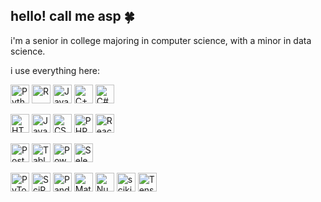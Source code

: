 ## hello! call me asp 🍀

i'm a senior in college majoring in computer science, with a minor in data science.

i use everything here:
<p align="left">
  <a href="https://www.python.org/"><img alt="Python" src="https://upload.wikimedia.org/wikipedia/commons/c/c3/Python-logo-notext.svg" height="30px" width="30px"></a>
  <a href="https://www.r-project.org/"><img alt="R" src="https://upload.wikimedia.org/wikipedia/commons/thumb/1/1b/R_logo.svg/1024px-R_logo.svg.png" height="30px" width="30px"></a>
  <a href="https://www.java.com/"><img alt="Java" src="https://cdn4.iconfinder.com/data/icons/logos-and-brands/512/181_Java_logo_logos-512.png" height="30px" width="30px"></a>
  <a href="https://en.wikipedia.org/wiki/C%2B%2B"><img alt="C++" src="https://upload.wikimedia.org/wikipedia/commons/1/18/ISO_C%2B%2B_Logo.svg" height="30px" width="30px"></a>
  <a href="https://learn.microsoft.com/en-us/dotnet/csharp/"><img alt="C#" src="https://upload.wikimedia.org/wikipedia/commons/thumb/b/bd/Logo_C_sharp.svg/910px-Logo_C_sharp.svg.png" height="30px" width="30px"></a>
</p>

<p align="left">
  <a href="https://developer.mozilla.org/en-US/docs/Web/HTML"><img alt="HTML" src="https://upload.wikimedia.org/wikipedia/commons/6/61/HTML5_logo_and_wordmark.svg" height="30px" width="30px"></a>
  <a href="https://developer.mozilla.org/en-US/docs/Web/JavaScript"><img alt="JavaScript" src="https://upload.wikimedia.org/wikipedia/commons/9/99/Unofficial_JavaScript_logo_2.svg" height="30px" width="30px"></a>
  <a href="https://developer.mozilla.org/en-US/docs/Web/CSS"><img alt="CSS" src="https://upload.wikimedia.org/wikipedia/commons/6/62/CSS3_logo.svg" height="30px" width="30px"></a>
  <a href="https://www.php.net/"><img alt="PHP" src="https://upload.wikimedia.org/wikipedia/commons/2/27/PHP-logo.svg" height="30px" width="30px"></a>
  <a href="https://reactjs.org/"><img alt="React" src="https://upload.wikimedia.org/wikipedia/commons/a/a7/React-icon.svg" height="30px" width="30px"></a>
</p>

<p align="left">
  <a href="https://www.postgresql.org/"><img alt="PostgreSQL" src="https://upload.wikimedia.org/wikipedia/commons/2/29/Postgresql_elephant.svg" height="30px" width="30px"></a>
  <a href="https://www.tableau.com/"><img alt="Tableau" src="https://img.icons8.com/color/512/tableau-software.png" height="30px" width="30px"></a>
  <a href="https://powerbi.microsoft.com/"><img alt="Power BI" src="https://upload.wikimedia.org/wikipedia/commons/thumb/c/cf/New_Power_BI_Logo.svg/1200px-New_Power_BI_Logo.svg.png" height="30px" width="30px"></a>
  <a href="https://www.selenium.dev/"><img alt="Selenium" src="https://upload.wikimedia.org/wikipedia/commons/d/d5/Selenium_Logo.png" height="30px" width="30px"></a>
</p>

<p align="left">
  <a href="https://pytorch.org/"><img alt="PyTorch" src="https://upload.wikimedia.org/wikipedia/commons/1/10/PyTorch_logo_icon.svg" height="30px" width="30px"></a>
  <a href="https://scipy.org/"><img alt="SciPy" src="https://encrypted-tbn0.gstatic.com/images?q=tbn:ANd9GcTGnfhZwoeVtV8kGJjOCAyuBBLEWWpC7OFiqQ&s" height="30px" width="30px"></a>
  <a href="https://pandas.pydata.org/"><img alt="Pandas" src="https://encrypted-tbn0.gstatic.com/images?q=tbn:ANd9GcSHZd37oUzVXPHOsl-Ygg5hzYpZs7Djvk-vSw&s" height="30px" width="30px"></a>
  <a href="https://matplotlib.org/"><img alt="Matplotlib" src="https://upload.wikimedia.org/wikipedia/commons/thumb/0/01/Created_with_Matplotlib-logo.svg/2048px-Created_with_Matplotlib-logo.svg.png" height="30px" width="30px"></a>
  <a href="https://numpy.org/"><img alt="NumPy" src="https://upload.wikimedia.org/wikipedia/commons/3/31/NumPy_logo_2020.svg" height="30px" width="30px"></a>
  <a href="https://scikit-learn.org/"><img alt="scikit-learn" src="https://upload.wikimedia.org/wikipedia/commons/0/05/Scikit_learn_logo_small.svg" height="30px" width="30px"></a>
  <a href="https://www.tensorflow.org/"><img alt="TensorFlow" src="https://avatars.githubusercontent.com/u/15658638?s=280&v=4" height="30px" width="30px"></a>
</p>

<br>
